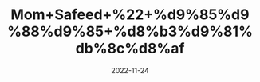 ---
title: 'Mom+Safeed+%22+%d9%85%d9%88%d9%85+%d8%b3%d9%81%db%8c%d8%af'
date: '2022-11-24' 
metatag: '' 
inventory: '0' 
draft: false 
# meta description 
shortDescripton: 'Paraffin+Wax%22+It+can+help+improve+circulation%2c+relax+muscles+and+reduce+stiffness+in+the+joints.'
description: 'Skin+Care+%d8%b3%da%a9%d9%86+%da%a9%d8%a6%db%8c%d8%b1'
longdescription: ''
tags: ''
brand: ''
subCategory: ''
unit: '50 gm-Pk'
sellCount: '0'
featured: False
# product Price
price: '50.0'
# Product Short Description
shortDescription: 'Paraffin+Wax%22+It+can+help+improve+circulation%2c+relax+muscles+and+reduce+stiffness+in+the+joints.'
productID: '63BCAA87-6F3B-ED11-996A-005056B3A416'
type: 'products'
category: 'Skin+Care+%d8%b3%da%a9%d9%86+%da%a9%d8%a6%db%8c%d8%b1' 
thumnailproduct: 'https://eraconnect.blob.core.windows.net/product-images/aminsaddiquidawakhana/7706ecf3-4727-429d-9611-2b2ba1c24141.webp' 
images:
  - image: 'https://eraconnect.blob.core.windows.net/product-images/aminsaddiquidawakhana/7706ecf3-4727-429d-9611-2b2ba1c24141.webp'  
Variants:
---